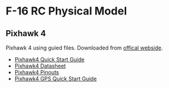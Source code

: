 # F-16 RC Physical Model

## Pixhawk 4
Pixhawk 4 using guied files. Downloaded from [offical webside](https://docs.px4.io/v1.9.0/en/).

* [Pixhawk4 Quick Start Guide](https://github.com/camdeno/F16Capstone/blob/main/RC%20Physical%20Model/Pixhawk%204/Pixhawk4-quickstartguide.pdf)
* [Pixhawk4 Datasheet](https://github.com/camdeno/F16Capstone/blob/main/RC%20Physical%20Model/Pixhawk%204/Pixhawk4-DataSheet.pdf)
* [Pixhawk4 Pinouts](https://github.com/camdeno/F16Capstone/blob/main/RC%20Physical%20Model/Pixhawk%204/Pixhawk4-Pinouts.pdf)
* [Pixhawk4 GPS Quick Start Guide](https://github.com/camdeno/F16Capstone/blob/main/RC%20Physical%20Model/Pixhawk%204/Pixhawk4-GPS-Quick-Start-Guide.pdf)
